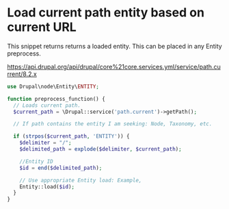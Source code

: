 # Load current path entity based on current URL

This snippet returns returns a loaded entity. This can be placed in any Entity preprocess.

https://api.drupal.org/api/drupal/core%21core.services.yml/service/path.current/8.2.x



```php
use Drupal\node\Entity\ENTITY;

function preprocess_function() {
  // Loads current path.
  $current_path = \Drupal::service('path.current')->getPath();

  // If path contains the entity I am seeking: Node, Taxonomy, etc.

  if (strpos($current_path, 'ENTITY')) {
    $delimiter = "/";
    $delimited_path = explode($delimiter, $current_path);

    //Entity ID
    $id = end($delimited_path);

    // Use appropriate Entity load: Example, 
    Entity::load($id);
  }
}
```



